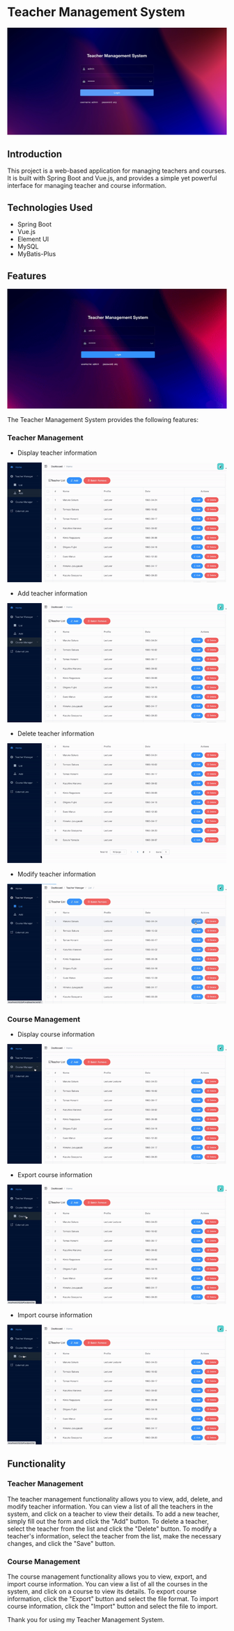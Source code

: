 # Teacher Management System

![image](https://raw.githubusercontent.com/syoho/github-image/main/tms/tms-login-01.jpg)

## Introduction

This project is a web-based application for managing teachers and courses. It is built with Spring Boot and Vue.js, and provides a simple yet powerful interface for managing teacher and course information.

## Technologies Used

- Spring Boot
- Vue.js
- Element UI
- MySQL
- MyBatis-Plus


## Features

![image](https://raw.githubusercontent.com/syoho/github-image/main/tms/tms-login-01.gif)

The Teacher Management System provides the following features:

### Teacher Management

- Display teacher information

![image](https://raw.githubusercontent.com/syoho/github-image/main/tms/Display%20teacher%20information.gif)

- Add teacher information

![image](https://raw.githubusercontent.com/syoho/github-image/main/tms/Add%20teacher%20information.gif)

- Delete teacher information

![image](https://raw.githubusercontent.com/syoho/github-image/main/tms/Delete%20teacher%20information.gif)

- Modify teacher information

![image](https://raw.githubusercontent.com/syoho/github-image/main/tms/Modify%20teacher%20information.gif)

### Course Management

- Display course information

![image](https://raw.githubusercontent.com/syoho/github-image/main/tms/Display%20course%20information.gif)

- Export course information

![image](https://raw.githubusercontent.com/syoho/github-image/main/tms/Export%20course%20information.gif)

- Import course information

![image](https://raw.githubusercontent.com/syoho/github-image/main/tms/Import%20course%20information.gif)

## Functionality

### Teacher Management

The teacher management functionality allows you to view, add, delete, and modify teacher information. You can view a list of all the teachers in the system, and click on a teacher to view their details. To add a new teacher, simply fill out the form and click the "Add" button. To delete a teacher, select the teacher from the list and click the "Delete" button. To modify a teacher's information, select the teacher from the list, make the necessary changes, and click the "Save" button.

### Course Management

The course management functionality allows you to view, export, and import course information. You can view a list of all the courses in the system, and click on a course to view its details. To export course information, click the "Export" button and select the file format. To import course information, click the "Import" button and select the file to import.

Thank you for using my Teacher Management System.
